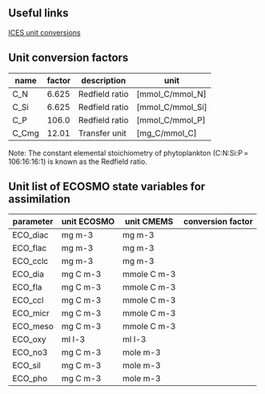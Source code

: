## Useful links

[ICES unit conversions](https://www.ices.dk/data/tools/Pages/Unit-conversions.aspx)

## Unit conversion factors

|name  |factor  |description   |unit            |
|------|--------|--------------|----------------|
|C_N   |6.625   |Redfield ratio|[mmol_C/mmol_N] |
|C_Si  |6.625   |Redfield ratio|[mmol_C/mmol_Si]|
|C_P   |106.0   |Redfield ratio|[mmol_C/mmol_P] |
|C_Cmg |12.01   |Transfer unit |[mg_C/mmol_C]   |

Note: The constant elemental stoichiometry of phytoplankton (C:N:Si:P = 106:16:16:1) is known as the Redfield ratio. 

## Unit list of ECOSMO state variables for assimilation

|parameter  |unit ECOSMO|unit CMEMS |conversion factor   | 
|-----------|-----------|-----------|--------------------| 
|ECO_diac   |mg m-3     |mg m-3     |                    |  
|ECO_flac   |mg m-3     |mg m-3     |                    |
|ECO_cclc   |mg m-3     |mg m-3     |                    |
|ECO_dia    |mg C m-3   |mmole C m-3|                    |
|ECO_fla    |mg C m-3   |mmole C m-3|                    |
|ECO_ccl    |mg C m-3   |mmole C m-3|                    |
|ECO_micr   |mg C m-3   |mmole C m-3|                    |
|ECO_meso   |mg C m-3   |mmole C m-3|                    |
|ECO_oxy    |ml l-3     |ml l-3     |                    |
|ECO_no3    |mg C m-3   |mole m-3   |                    |
|ECO_sil    |mg C m-3   |mole m-3   |                    |
|ECO_pho    |mg C m-3   |mole m-3   |                    | 


